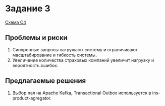 # Задание 3

[Схема С4](InsureTech_C4_сontainer-diagram.drawio)

## Проблемы и риски

1. Синхронные запросы нагружают систему и ограничивают масштабирование и гибкость системы.
2. Увеличение количества страховых компаний увеличит нагрузку и вероятность ошибок.

## Предлагаемые решения

1. Выбор пал на Apache Kafka, Transactional Outbox используется в ins-product-agregator.